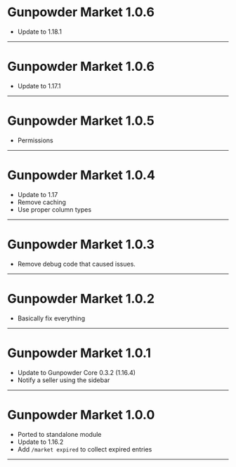 # Gunpowder Market 1.0.6

- Update to 1.18.1

---

# Gunpowder Market 1.0.6

- Update to 1.17.1

---

# Gunpowder Market 1.0.5

- Permissions

---

# Gunpowder Market 1.0.4

- Update to 1.17
- Remove caching
- Use proper column types

---
# Gunpowder Market 1.0.3

- Remove debug code that caused issues.

---
# Gunpowder Market 1.0.2

- Basically fix everything

---

# Gunpowder Market 1.0.1

- Update to Gunpowder Core 0.3.2 (1.16.4)
- Notify a seller using the sidebar

---
# Gunpowder Market 1.0.0

- Ported to standalone module
- Update to 1.16.2
- Add `/market expired` to collect expired entries

---
